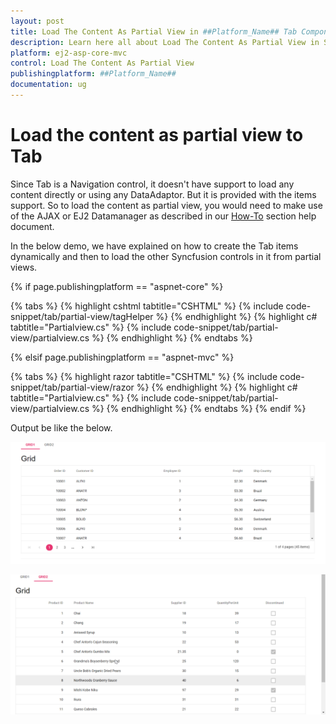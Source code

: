 ```yaml
---
layout: post
title: Load The Content As Partial View in ##Platform_Name## Tab Component
description: Learn here all about Load The Content As Partial View in Syncfusion ##Platform_Name## Tab component and more.
platform: ej2-asp-core-mvc
control: Load The Content As Partial View
publishingplatform: ##Platform_Name##
documentation: ug
---
```



# Load the content as partial view to Tab

Since Tab is a Navigation control, it doesn't have support to load any content directly or using any DataAdaptor. But it is provided with the items support. So to load the content as partial view, you would need to make use of the AJAX or EJ2 Datamanager as described in our [How-To](./load-tab-with-data-source) section help document.

In the below demo, we have explained on how to create the Tab items dynamically and then to load the other Syncfusion controls in it from partial views.

{% if page.publishingplatform == "aspnet-core" %}

{% tabs %}
{% highlight cshtml tabtitle="CSHTML" %}
{% include code-snippet/tab/partial-view/tagHelper %}
{% endhighlight %}
{% highlight c# tabtitle="Partialview.cs" %}
{% include code-snippet/tab/partial-view/partialview.cs %}
{% endhighlight %}
{% endtabs %}

{% elsif page.publishingplatform == "aspnet-mvc" %}

{% tabs %}
{% highlight razor tabtitle="CSHTML" %}
{% include code-snippet/tab/partial-view/razor %}
{% endhighlight %}
{% highlight c# tabtitle="Partialview.cs" %}
{% include code-snippet/tab/partial-view/partialview.cs %}
{% endhighlight %}
{% endtabs %}
{% endif %}



Output be like the below.

![Alt text](../images/grid1.png)

![Alt text](../images/grid2.png)
